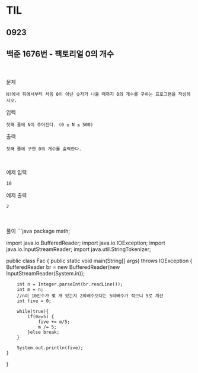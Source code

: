 # TIL

## 0923

## 백준 1676번 - 팩토리얼 0의 개수
<br><br>
문제
```
N!에서 뒤에서부터 처음 0이 아닌 숫자가 나올 때까지 0의 개수를 구하는 프로그램을 작성하시오.
```
입력
```
첫째 줄에 N이 주어진다. (0 ≤ N ≤ 500)
```
출력
```
첫째 줄에 구한 0의 개수를 출력한다.
```
<br>

예제 입력
```
10
```
예제 출력
```
2
```
<br>

<br>
풀이
```java
package math;

import java.io.BufferedReader;
import java.io.IOException;
import java.io.InputStreamReader;
import java.util.StringTokenizer;

public class Fac {
    public static void main(String[] args) throws IOException {
        BufferedReader br = new BufferedReader(new InputStreamReader(System.in));

        int n = Integer.parseInt(br.readLine());
        int m = n;
        //n이 10인수가 몇 개 있는지 2의배수보다는 5의배수가 적으니 5로 계산
        int five = 0;

        while(true){
            if(m>=5) {
                five += m/5;
                m /= 5;
            }else break;
        }

        System.out.println(five);
    }
}


```
